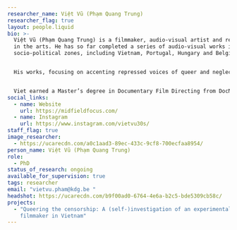 ```yaml
---
researcher_name: Việt Vũ (Phạm Quang Trung)
researcher_flag: true
layout: people.liquid
bio: >-
  Việt Vũ (Phạm Quang Trung) is a filmmaker, audio-visual artist and reseacher
  in the arts. He has so far completed a series of audio-visual works in various
  socio-political zones, including Vietnam, Portugal, Hungary and Belgium. 


  His works, focusing on accenting repressed voices of queer and neglected communities in a globalizing world, have been shown at various European and Asian film festivals - Locarno, Rotterdam, Tampere, etc. After  winning "The Most Promising Filmmaker from South East Asia" Award at the 2nd SeaShorts Film Festival in Malaysia in 2018 for the debut fiction short "Ant-Man", Viet made his docufiction "The Eternal Springtime", which became eligible for the Oscars nomination thanks to winning "Best Documentary Award" at 66th International Cork Film Festival and "Best Director" at Baku International Film Festival. In the same year, his experimental "My Own Room" was granted the prestiged Wildcard Award from Vlaams Audiovisueel Fonds (VAF, Belgium). 


  Viet earned a Master’s degree in Documentary Film Directing from DocNomads in 2021 and was also selected as a Berlinale Talents alumnus the same year. Since September 2022, he is doing a PhD in the Arts at Sint Lucas Antwerpen (KdG) / ARIA (University of Antwerp), entitled "Queering the Censorship: (Self-)Investigations of an Experimental Filmmaker in Vietnam."
social_links:
  - name: Website
    url: https://midfieldfocus.com/
  - name: Instagram
    url: https://www.instagram.com/vietvu30s/
staff_flag: true
image_researcher:
  - https://ucarecdn.com/a0c1aad3-89ec-433c-9cf8-700ecfaa8954/
person_name: Việt Vũ (Phạm Quang Trung)
role:
  - PhD
status_of_research: ongoing
available_for_supervision: true
tags: researcher
email: "vietvu.pham@kdg.be "
headshot: https://ucarecdn.com/b9f00ad0-6764-4e6a-b2c5-bde5309cb58c/
projects:
  - "Queering the censorship: A (self-)investigation of an experimental
    filmmaker in Vietnam"
---
```

